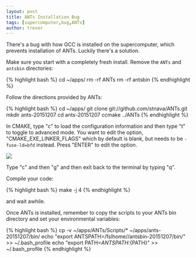 ```yaml
---
layout: post
title: ANTs Installation Bug
tags: [supercomputer,bug,ANTs]
author: trevor
---
```


There's a bug with how GCC is installed on the supercomputer, which prevents installation of ANTs. Luckily there's a solution.

<!-- more -->

Make sure you start with a completely fresh install. Remove the `ANTs` and `antsbin` directories:

{% highlight bash %}
cd ~/apps/
rm -rf ANTs
rm -rf antsbin
{% endhighlight %}

Follow the directions provided by ANTs:

{% highlight bash %}
cd ~/apps/
git clone git://github.com/stnava/ANTs.git
mkdir ants-20151207
cd ants-20151207
ccmake ../ANTs
{% endhighlight %}

In CMAKE, type "c" to load the configuration information and then type "t" to toggle to advanced mode. You want to edit the option, "CMAKE\_EXE\_LINKER\_FLAGS" which by default is blank, but needs to be `-fuse-ld=bfd` instead. Press "ENTER" to edit the option.

![](/images/2015-12-07-ants-installation-bug/screenshot-image1.png)

Type "c" and then "g" and then exit back to the terminal by typing "q".

Compile your code:

{% highlight bash %}
make -j 4
{% endhighlight %}

and wait awhile.

Once ANTs is installed, remember to copy the scripts to your ANTs bin directory and set your environmental variables:

{% highlight bash %}
cp -v ~/apps/ANTs/Scripts/* ~/apps/ants-20151207/bin/
echo "export ANTSPATH=/fslhome/<USERNAME>/antsbin-20151207/bin/" >> ~/.bash_profile
echo "export PATH=${ANTSPATH}:${PATH}" >> ~/.bash_profile
{% endhighlight %}